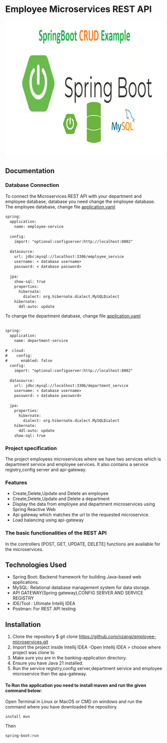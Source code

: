 # Employee Microservices REST API

[//]: # (<img src="images/image_test.png" alt="test image"/><br/>)

<img src="images/spring-boot.png"  height="437"  alt="spring boot image">


## Documentation

### Database Connection
To connect the Microservices REST API with your department and employee database, database you need change the employee database.<br/>
The employee database, change file [application.yaml](https://github.com/nzangi/employee-microservices/blob/main/employee-service/src/main/resources/application.yaml) <br/>
```angular2html
spring:
  application:
    name: employee-service

  config:
    import: "optional:configserver:http://localhost:8002"

  datasource:
    url: jdbc:mysql://localhost:3306/employee_service
    username: < database username>
    password: < database password>

  jpa:
    show-sql: true
    properties:
      hibernate:
        dialect: org.hibernate.dialect.MySQLDialect
    hibernate:
      ddl-auto: update
```
To change the department database, change file [application.yaml](https://github.com/nzangi/employee-microservices/blob/main/department-service/src/main/resources/application.yaml)
```angular2html

spring:
  application:
    name: department-service

#  cloud:
#    config:
#      enabled: false
  config:
    import: "optional:configserver:http://localhost:8002"

  datasource:
    url: jdbc:mysql://localhost:3306/department_service
    username: < database username>
    password: < database password>

  jpa:
    properties:
      hibernate:
        dialect: org.hibernate.dialect.MySQLDialect
    hibernate:
      ddl-auto: update
    show-sql: true

```
### Project specification
The project employees microservices where we have two services which is department service and employee services.
It also contains a service registry,config server and api-gateway.


### Features
- Create,Delete,Update and Delete an employee
- Create,Delete,Update and Delete a department
- Display the data from employee and department microservices using Spring Reactive Web
- Api gateway which matches the url to the requested microservice.
- Load balancing using api-gateway

### The basic functionalities of the REST API
In the controllers [POST, GET, UPDATE, DELETE] functions are available for the microservices.<br>
## Technologies Used
- Spring Boot: Backend framework for building Java-based web applications.
- MySQL: Relational database management system for data storage.
- API GATEWAY(Spring gateway),CONFIG SERVER AND SERVICE REGISTRY
- IDE/Tool : Ultimate Intellij IDEA
- Postman: For REST API testing

## Installation
1. Clone the repository $ git clone https://github.com/nzangi/employee-microservices.git
2. Import the project inside Intellij IDEA
   -Open Intellij IDEA > choose where project was clone to
3. Make sure you are in the banking-application directory.
4. Ensure you have Java 21 installed.
5. Run the service registry,config server,department service and employee microservice then the apa-gateway. <br>

#### To Run the application you need to install maven and run the given command below:

Open Terminal in Linux or MacOS or CMD on windows and run the
command where you have downloaded the repository.

```
install mvn
```
Then
```
spring-boot:run
```

